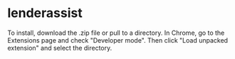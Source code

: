 # lenderassist

To install, download the .zip file or pull to a directory. In Chrome, go to the Extensions page and check "Developer mode".
Then click "Load unpacked extension" and select the directory.

